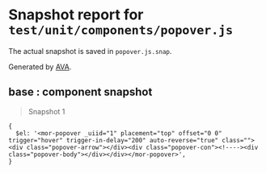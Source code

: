 # Snapshot report for `test/unit/components/popover.js`

The actual snapshot is saved in `popover.js.snap`.

Generated by [AVA](https://ava.li).

## base : component snapshot

> Snapshot 1

    {
      $el: '<mor-popover _uiid="1" placement="top" offset="0 0" trigger="hover" trigger-in-delay="200" auto-reverse="true" class=""><div class="popover-arrow"></div><div class="popover-con"><!----><div class="popover-body"></div></div></mor-popover>',
    }
